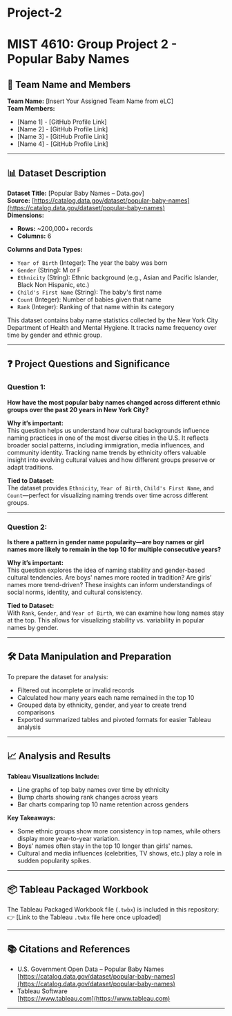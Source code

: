 # Project-2
# MIST 4610: Group Project 2 - Popular Baby Names

## 🧠 Team Name and Members
**Team Name:** [Insert Your Assigned Team Name from eLC]  
**Team Members:**  
- [Name 1] - [GitHub Profile Link]  
- [Name 2] - [GitHub Profile Link]  
- [Name 3] - [GitHub Profile Link]  
- [Name 4] - [GitHub Profile Link]

---

## 📊 Dataset Description

**Dataset Title:** [Popular Baby Names – Data.gov]  
**Source:** [https://catalog.data.gov/dataset/popular-baby-names](https://catalog.data.gov/dataset/popular-baby-names)  
**Dimensions:**  
- **Rows:** ~200,000+ records  
- **Columns:** 6

**Columns and Data Types:**
- `Year of Birth` (Integer): The year the baby was born
- `Gender` (String): M or F
- `Ethnicity` (String): Ethnic background (e.g., Asian and Pacific Islander, Black Non Hispanic, etc.)
- `Child's First Name` (String): The baby's first name
- `Count` (Integer): Number of babies given that name
- `Rank` (Integer): Ranking of that name within its category

This dataset contains baby name statistics collected by the New York City Department of Health and Mental Hygiene. It tracks name frequency over time by gender and ethnic group.

---

## ❓ Project Questions and Significance

### **Question 1:**  
**How have the most popular baby names changed across different ethnic groups over the past 20 years in New York City?**

**Why it’s important:**  
This question helps us understand how cultural backgrounds influence naming practices in one of the most diverse cities in the U.S. It reflects broader social patterns, including immigration, media influences, and community identity. Tracking name trends by ethnicity offers valuable insight into evolving cultural values and how different groups preserve or adapt traditions.

**Tied to Dataset:**  
The dataset provides `Ethnicity`, `Year of Birth`, `Child's First Name`, and `Count`—perfect for visualizing naming trends over time across different groups.

---

### **Question 2:**  
**Is there a pattern in gender name popularity—are boy names or girl names more likely to remain in the top 10 for multiple consecutive years?**

**Why it’s important:**  
This question explores the idea of naming stability and gender-based cultural tendencies. Are boys' names more rooted in tradition? Are girls’ names more trend-driven? These insights can inform understandings of social norms, identity, and cultural consistency.

**Tied to Dataset:**  
With `Rank`, `Gender`, and `Year of Birth`, we can examine how long names stay at the top. This allows for visualizing stability vs. variability in popular names by gender.

---

## 🛠️ Data Manipulation and Preparation

To prepare the dataset for analysis:
- Filtered out incomplete or invalid records
- Calculated how many years each name remained in the top 10
- Grouped data by ethnicity, gender, and year to create trend comparisons
- Exported summarized tables and pivoted formats for easier Tableau analysis

---

## 📈 Analysis and Results

**Tableau Visualizations Include:**
- Line graphs of top baby names over time by ethnicity
- Bump charts showing rank changes across years
- Bar charts comparing top 10 name retention across genders

**Key Takeaways:**
- Some ethnic groups show more consistency in top names, while others display more year-to-year variation.
- Boys' names often stay in the top 10 longer than girls' names.
- Cultural and media influences (celebrities, TV shows, etc.) play a role in sudden popularity spikes.

---

## 📦 Tableau Packaged Workbook

The Tableau Packaged Workbook file (`.twbx`) is included in this repository:  
👉 [Link to the Tableau `.twbx` file here once uploaded]

---

## 📚 Citations and References

- U.S. Government Open Data – Popular Baby Names  
  [https://catalog.data.gov/dataset/popular-baby-names](https://catalog.data.gov/dataset/popular-baby-names)
- Tableau Software  
  [https://www.tableau.com](https://www.tableau.com)

---

